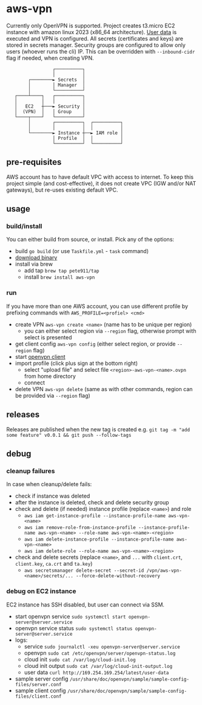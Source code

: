 # aws-vpn

Currently only OpenVPN is supported. Project creates t3.micro EC2 instance with amazon linux 2023 (x86_64 architecture).
[User data](internal/vpn/ovpn/tmpl.go) is executed and VPN is configured. All secrets (certificates and keys) are stored
in secrets manager. Security groups are configured to allow only users (whoever runs the cli) IP. This can be overridden
with `--inbound-cidr` flag if needed, when creating VPN.

```
                 ┌──────────┐                            
                 │          │                            
        ┌────────► Secrets  │                            
        │        │ Manager  │                            
        │        └──────────┘                            
   ┌────┴────┐   ┌──────────┐                            
   │         │   │          │                            
   │   EC2   ┼───► Security │                            
   │  (VPN)  │   │ Group    │                            
   └────┬────┘   └──────────┘                            
        │        ┌──────────┐  ┌──────────┐              
        │        │          │  │          │              
        └────────► Instance ┼──► IAM role │              
                 │ Profile  │  │          │              
                 └──────────┘  └──────────┘              
```

## pre-requisites

AWS account has to have default VPC with access to internet. To keep this project simple (and cost-effective), it does
not create VPC (IGW and/or NAT gateways), but re-uses existing default VPC.

## usage

### build/install

You can either build from source, or install. Pick any of the options:
- build `go build` (or use `Taskfile.yml` - `task` command)
- [download binary](https://github.com/pete911/aws-vpn/releases)
- install via brew
  - add tap `brew tap pete911/tap`
  - install `brew install aws-vpn`

### run

If you have more than one AWS account, you can use different profile by prefixing commands with `AWS_PROFILE=<profiel> <cmd>`
- create VPN `aws-vpn create <name>` (name has to be unique per region)
  - you can either select region via `--region` flag, otherwise prompt with select is presented
- get client config `aws-vpn config` (either select region, or provide `--region` flag)
- start [openvpn client](https://openvpn.net/client/)
- import profile (click plus sign at the bottom right)
  - select "upload file" and select file `<region>-aws-vpn-<name>.ovpn` from home directory
  - connect
- delete VPN `aws-vpn delete` (same as with other commands, region can be provided via `--region` flag)
 
## releases

Releases are published when the new tag is created e.g. `git tag -m "add some feature" v0.0.1 && git push --follow-tags`

## debug

### cleanup failures

In case when cleanup/delete fails:
- check if instance was deleted
- after the instance is deleted, check and delete security group
- check and delete (if needed) instance profile (replace `<name>`) and role
    - `aws iam get-instance-profile --instance-profile-name aws-vpn-<name>`
    - `aws iam remove-role-from-instance-profile --instance-profile-name aws-vpn-<name> --role-name aws-vpn-<name>-<region>`
    - `aws iam delete-instance-profile --instance-profile-name aws-vpn-<name>`
    - `aws iam delete-role --role-name aws-vpn-<name>-<region>`
- check and delete secrets (replace `<name>`, and `...` with `client.crt`, `client.key`, `ca.crt` and `ta.key`)
  - `aws secretsmanager delete-secret --secret-id /vpn/aws-vpn-<name>/secrets/... --force-delete-without-recovery`

### debug on EC2 instance

EC2 instance has SSH disabled, but user can connect via SSM.
- start openvpn service `sudo systemctl start openvpn-server@server.service` 
- openvpn service status `sudo systemctl status openvpn-server@server.service`
- logs:
  - service `sudo journalctl -xeu openvpn-server@server.service`
  - openvpn `sudo cat /etc/openvpn/server/openvpn-status.log`
  - cloud init `sudo cat /var/log/cloud-init.log`
  - cloud init output `sudo cat /var/log/cloud-init-output.log`
  - user data `curl http://169.254.169.254/latest/user-data`
- sample server config `/usr/share/doc/openvpn/sample/sample-config-files/server.conf`
- sample client config `/usr/share/doc/openvpn/sample/sample-config-files/client.conf`
